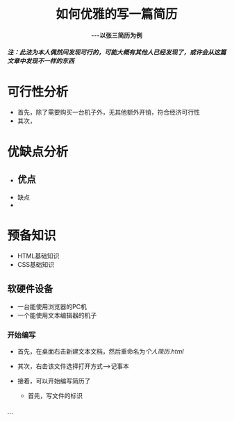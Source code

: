 # <center>如何优雅的写一篇简历</center>

#### <center>---以张三简历为例</center>

##### ***注：此法为本人偶然间发现可行的，可能大概有其他人已经发现了，或许会从这篇文章中发现不一样的东西***

# 可行性分析
- 首先，除了需要购买一台机子外，无其他额外开销，符合经济可行性
- 其次，

# 优缺点分析
- 优点
  - 
- 缺点
 - 
# 预备知识
- HTML基础知识
- CSS基础知识

## 软硬件设备
- 一台能使用浏览器的PC机
- 一个能使用文本编辑器的机子

### 开始编写

- 首先，在桌面右击新建文本文档，然后重命名为*个人简历.html*
- 其次，右击该文件选择打开方式-->记事本
- 接着，可以开始编写简历了
  - 首先，写文件的标识
  
  ```
<!DOCTYPE HTML5>
  <html>
    <head>
      <meat charsert="utf-8">
    </head>
    <body></body>
  </html>
```
